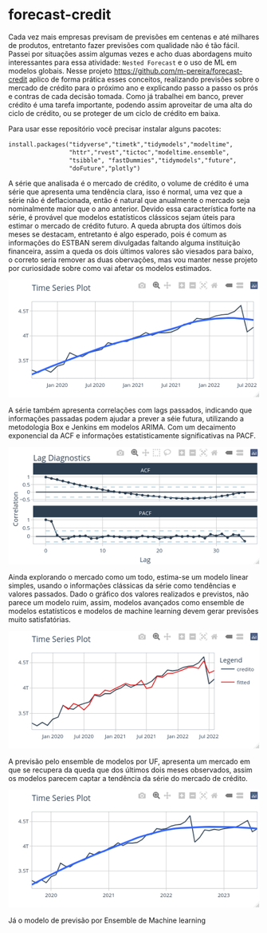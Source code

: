 
# forecast-credit

<!-- badges: start -->
<!-- badges: end -->

Cada vez mais empresas previsam de previsões em centenas e até milhares de produtos, entretanto fazer previsões com qualidade não é tão fácil. Passei por situações assim algumas vezes e acho duas abordagens muito interessantes para essa atividade: `Nested Forecast` e o uso de ML em modelos globais. Nesse projeto <https://github.com/m-pereira/forecast-credit> aplico de forma prática esses conceitos, realizando previsões sobre o mercado de crédito para o próximo ano e explicando passo a passo os prós e contras de cada decisão tomada. Como já trabalhei em banco, prever crédito é uma tarefa importante, podendo assim aproveitar de uma alta do ciclo de crédito, ou se proteger de um ciclo de crédito em baixa.

Para usar esse repositório você precisar instalar alguns pacotes:
```
install.packages("tidyverse","timetk","tidymodels","modeltime",
                 "httr","rvest","tictoc","modeltime.ensemble",
                 "tsibble", "fastDummies","tidymodels","future",
                 "doFuture","plotly")
```

A série que analisada é o mercado de crédito, o volume de crédito é uma série que apresenta uma tendência clara, isso é normal, uma vez que a série não é deflacionada, então é natural que anualmente o mercado seja nominalmente maior que o ano anterior. Devido essa característica forte na série, é provável que modelos estatísticos clássicos sejam úteis para estimar o mercado de crédito futuro. A queda abrupta dos últimos dois meses se destacam, entretanto é algo esperado, pois é comum as informações do ESTBAN serem divulgadas faltando alguma instituição financeira, assim a queda os dois últimos valores são viesados para baixo, o correto seria remover as duas obervações, mas vou manter nesse projeto por curiosidade sobre como vai afetar os modelos estimados.


![alt text](https://github.com/m-pereira/forecast-credit/blob/main/ts.png)

A série também apresenta correlações com lags passados, indicando que informações passadas podem ajudar a prever a séie futura, utilizando a metodologia Box e Jenkins em modelos ARIMA. Com um decaimento exponencial da ACF e informações estatisticamente significativas na PACF.

![alt text](https://github.com/m-pereira/forecast-credit/blob/main/acf_pacf.png)

Ainda explorando o mercado como um todo, estima-se um modelo linear simples, usando o informações clássicas da série como tendências e valores passados.  Dado o gráfico dos valores realizados e previstos, não parece um modelo ruim, assim, modelos avançados como ensemble de modelos estatísticos e modelos de machine learning devem gerar previsões muito satisfatórias.

![alt text](https://github.com/m-pereira/forecast-credit/blob/main/lm_classic.png)

A previsão pelo ensemble de modelos por UF, apresenta  um mercado em que se recupera da queda que dos últimos dois meses observados, assim os modelos parecem captar a tendência da série do mercado de crédito.

![alt text](https://github.com/m-pereira/forecast-credit/blob/main/forecast-ensemble.png)


Já o modelo de previsão por Ensemble de Machine learning



